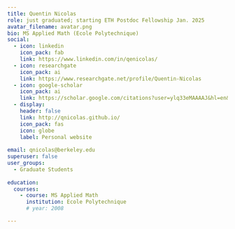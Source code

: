 ```yaml
---
title: Quentin Nicolas
role: just graduated; starting ETH Postdoc Fellowship Jan. 2025
avatar_filename: avatar.png
bio: MS Applied Math (Ecole Polytechnique)
social:
  - icon: linkedin
    icon_pack: fab
    link: https://www.linkedin.com/in/qenicolas/
  - icon: researchgate
    icon_pack: ai
    link: https://www.researchgate.net/profile/Quentin-Nicolas
  - icon: google-scholar
    icon_pack: ai
    link: https://scholar.google.com/citations?user=ylq33eMAAAAJ&hl=en&oi=ao
  - display:
    header: false
    link: http://qnicolas.github.io/
    icon_pack: fas
    icon: globe
    label: Personal website
    
email: qnicolas@berkeley.edu
superuser: false
user_groups:
  - Graduate Students
    
education:
  courses:
    - course: MS Applied Math
      institution: Ecole Polytechnique
      # year: 2008

---
```

